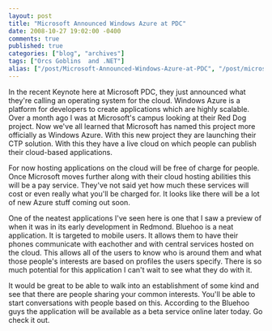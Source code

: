 ```yaml
---
layout: post
title: "Microsoft Announced Windows Azure at PDC"
date: 2008-10-27 19:02:00 -0400
comments: true
published: true
categories: ["blog", "archives"]
tags: ["Orcs Goblins  and .NET"]
alias: ["/post/Microsoft-Announced-Windows-Azure-at-PDC", "/post/microsoft-announced-windows-azure-at-pdc"]
---
```

<!-- more -->

<p>In the recent Keynote here at Microsoft PDC, they just announced what they're calling an operating system for the cloud. Windows Azure is a platform for developers to create applications which are highly scalable. Over a month ago I was at Microsoft's campus looking at their Red Dog project. Now we've all learned that Microsoft has named this project more officially as Windows Azure. With this new project they are launching their CTP solution. With this they have a live cloud on which people can publish their cloud-based applications.</p>
<p>For now hosting applications on the cloud will be free of charge for people. Once Microsoft moves further along with their cloud hosting abilities this will be a pay service. They've not said yet how much these services will cost or even really what you'll be charged for. It looks like there will be a lot of new Azure stuff coming out soon.</p>
<p>One of the neatest applications I've seen here is one that I saw a preview of when it was in its early development in Redmond. Bluehoo is a neat application. It is targeted to mobile users. It allows them to have their phones communicate with eachother and with central services hosted on the cloud. This allows all of the users to know who is around them and what those people's interests are based on profiles the users specify. There is so much potential for this application I can't wait to see what they do with it.</p>
<p>It would be great to be able to walk into an establishment of some kind and see that there are people sharing your common interests. You'll be able to start conversations with people based on this. According to the Bluehoo guys the application will be available as a beta service online later today. Go check it out.</p>
